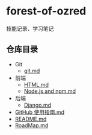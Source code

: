 # forest-of-ozred

技能记录、学习笔记

## 仓库目录

- Git
  - [git.md](Git/git.md)
- 前端
  - [HTML.md](前端/HTML.md)
  - [Node.js and npm.md](前端/Node.js%20and%20npm.md)
- 后端
  - [Django.md](后端/Django.md)
- [GitHub 使用指南.md](GitHub%20使用指南.md)
- [README.md](README.md)
- [RoadMap.md](RoadMap.md)
